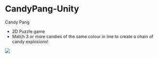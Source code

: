 # CandyPang-Unity

Candy Pang

- 2D Puzzle game
- Match 3 or more candies of the same colour in line to create a chain of candy explosions!

![](https://github.com/1201ysy/CandyPang-Unity/blob/main/candyPang.gif)
